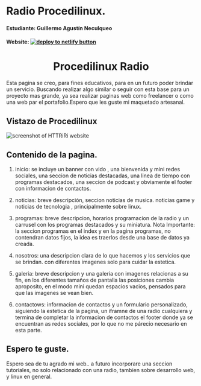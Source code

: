 # Radio Procedilinux.
#### Estudiante: Guillermo Agustín Neculqueo

#### Website: <a href="https://procedilinux.netlify.app/index.html"><img src="https://www.netlify.com/img/deploy/button.svg" alt="deploy to netlify button"></a>

<div> 
  <h1 align="center">Procedilinux Radio</h1>
  <p>
    Esta pagina se creo, para fines educativos, para en un futuro poder brindar un servicio. Buscando realizar algo similar o seguir con esta base para un proyecto mas grande, ya sea realizar paginas web como freelancer o como una web par el portafolio.Espero que les guste mi maquetado artesanal.

  </p>
</div>


## Vistazo de Procedilinux
![screenshot of HTTRiRi website](https://res.cloudinary.com/dpiwmbsog/image/upload/v1664606697/imgs/procedilinux_modos_gxipud.png)

## Contenido de la pagina.
1. inicio: se incluye un banner con vido , una bienvenida y mini redes sociales, una seccion de noticias destacadas, una linea de tiempo con programas destacados, una seccion de podcast y obviamente el footer con informacion de contactos.

2. noticias: breve descripción, seccion noticias de musica. noticias game y noticias de tecnologia , principalmente sobre linux.

3. programas:  breve descripcion, horarios programacion de la radio y un carrusel con los programas destacados y su miniatura.
Nota Importante: la seccion programas en el index y en la pagina programas, no contendran datos fijos, la idea es traerlos desde una base de datos ya creada. 

4. nosotros: una descripcion clara de lo que hacemos y los servicios que se brindan. con diferentes imagenes solo para cuidar la estetica.

5. galeria: breve descripcion y una galeria con imagenes relacionas a su fin, en los diferentes tamaños de pantalla las posiciones cambia aproposito, en el modo mini  quedan espacios vacios, pensados para que las imagenes se vean bien.

6. contactows: informacion de contactos y un formulario personalizado, siguiendo la estetica de la pagina, un iframne de una radio cualquiera y termina de completar la informacion de contactos el footer donde ya se encuentran as redes  sociales, por lo que no me párecio necesario en esta parte.

## Espero te guste. 
Espero sea de tu agrado mi web.. a futuro incorporare una seccion tutoriales, no solo relacionado con una radio, tambien sobre desarrollo web, y linux en general.

